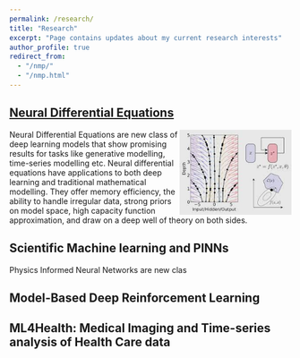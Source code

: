 ```yaml
---
permalink: /research/
title: "Research"
excerpt: "Page contains updates about my current research interests"
author_profile: true
redirect_from: 
  - "/nmp/"
  - "/nmp.html"
---
```


## [Neural Differential Equations]()
<img src="../images/neuralodes.jpeg" align="right" width="200px"/>
Neural Differential Equations are new class of deep learning models that show promising results for tasks like generative modelling, time-series modelling etc. Neural differential equations have applications to both deep learning and traditional mathematical modelling. They offer memory efficiency, the ability to handle irregular data, strong priors on model space, high capacity function approximation, and draw on a deep well of theory on both sides. 
<br clear="right"/>

## Scientific Machine learning and PINNs

Physics Informed Neural Networks are new clas




## Model-Based Deep Reinforcement Learning

  
    
## ML4Health: Medical Imaging and Time-series analysis of Health Care data

















